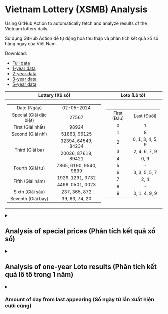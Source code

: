 # Vietnam Lottery (XSMB) Analysis

Using GitHub Action to automatically fetch and analyze results of the Vietnam lottery daily.

Sử dụng GitHub Action để tự động hoá thu thập và phân tích kết quả xổ số hàng ngày của Việt Nam.

Download:

* [Full data](https://raw.githubusercontent.com/khiemdoan/vietnam-lottery-xsmb-analysis/main/results/xsmb.csv)
* [1-year data](https://raw.githubusercontent.com/khiemdoan/vietnam-lottery-xsmb-analysis/main/results/xsmb_1_year.csv)
* [2-year data](https://raw.githubusercontent.com/khiemdoan/vietnam-lottery-xsmb-analysis/main/results/xsmb_2_year.csv)
* [3-year data](https://raw.githubusercontent.com/khiemdoan/vietnam-lottery-xsmb-analysis/main/results/xsmb_3_year.csv)
* [5-year data](https://raw.githubusercontent.com/khiemdoan/vietnam-lottery-xsmb-analysis/main/results/xsmb_5_year.csv)

| Lottery (Xổ số) | Loto (Lô tô) |
| :------------: | :----------: |
| <table><tr><td>Date (Ngày)</td><td>02-05-2024</td></tr><tr><td>Special (Giải dặc biệt)</td><td>27567</td></tr><tr><td>First (Giải nhất)</td><td>98924</td></tr><tr><td>Second (Giải nhì)</td><td>51863, 96125</td></tr><tr><td rowspan="2">Third (Giải ba)</td><td>32394, 64549, 84234</td></tr><tr><td>20036, 87618, 89421</td></tr><tr><td>Fourth (Giải tư)</td><td>7865, 6190, 9540, 9899</td></tr><tr><td rowspan="2">Fifth (Giải năm)</td><td>1929, 1291, 3732</td></tr><tr><td>4499, 0501, 0023</td></tr><tr><td>Sixth (Giải sáu)</td><td>237, 365, 872</td></tr><tr><td>Seventh (Giải bảy)</td><td>39, 63, 74, 20</td></tr></table> | <table><tr><td>First (Đầu)</td><td>Last (Đuôi)</td></tr><tr><td>0</td><td>1</td></tr><tr><td>1</td><td>8</td></tr><tr><td>2</td><td>0, 1, 3, 4, 5, 9</td></tr><tr><td>3</td><td>2, 4, 6, 7, 9</td></tr><tr><td>4</td><td>0, 9</td></tr><tr><td>5</td><td>-</td></tr><tr><td>6</td><td>3, 3, 5, 5, 7</td></tr><tr><td>7</td><td>2, 4</td></tr><tr><td>8</td><td>-</td></tr><tr><td>9</td><td>0, 1, 4, 9, 9</td></tr></table> |

<details>
  <summary><h2>Analysis of special prices (Phân tích kết quả xổ số)</h2></summary>
  <h3>Amount of day from last appearing (Số ngày từ lần xuất hiện cuối cùng)</h3>

  ![Delta](images/special_delta.jpg)

  <h3>Top 10 amount of day from last appearing (Top 10 số lâu chưa xuất hiện)</h3>

  ![Delta top 10](images/special_delta_top_10.jpg)
</details>

<details>
  <summary><h2>Analysis of one-year Loto results (Phân tích kết quả lô tô trong 1 năm)</h2></summary>

  Max: 130. Min: 71.

  Mean: 97.74. Standard deviation: 9.93.

  <h3>Detail (Chi tiết)</h3>

  ![Detail](images/heatmap.jpg)

  <h3>Top 10</h3>

  ![Top 10](images/top-10.jpg)

  <h3>Distribution (Phân bổ)</h3>

  ![Distribution](images/distribution.jpg)
</details>

<details>
  <summary><h3>Amount of day from last appearing (Số ngày từ lần xuất hiện cưới cùng)</h2></summary>

  ![Delta](images/delta.jpg)

  <h3>Top 10 amount of day from last appearing (Top 10 số lâu chưa xuất hiện)</h3>

  ![Delta top 10](images/delta_top_10.jpg)
</details>